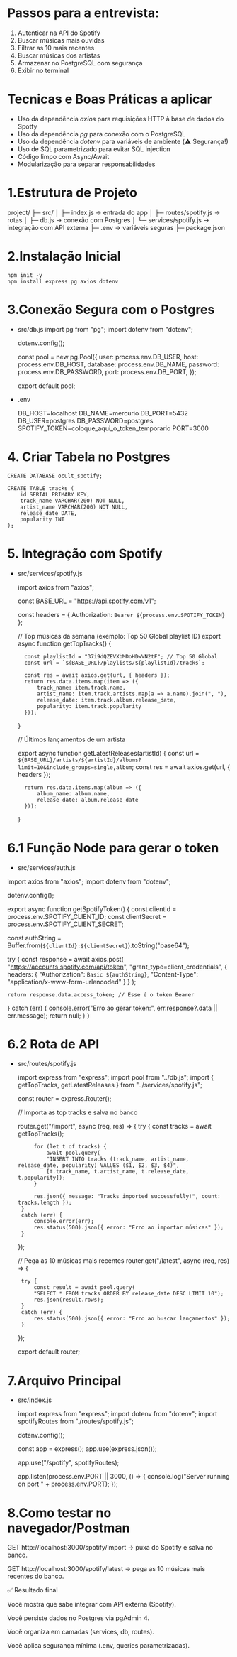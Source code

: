 # Passos para a entrevista:
1. Autenticar na API do Spotify
2. Buscar músicas mais ouvidas
3. Filtrar as 10 mais recentes
4. Buscar músicas dos artistas
5. Armazenar no PostgreSQL com segurança
6. Exibir no terminal

# Tecnicas e Boas Práticas a aplicar
*   Uso da dependência *axios* para requisições HTTP à base de dados do Spotfy
*   Uso da dependência *pg* para conexão com o PostgreSQL
*   Uso da dependência *dotenv* para variáveis de ambiente (⚠️ Segurança!)
*   Uso de SQL parametrizado para evitar SQL injection
*  	Código limpo com Async/Await 
*	Modularização para separar responsabilidades

# 1.Estrutura de Projeto 
project/
 ├─ src/
 │   ├─ index.js          -> entrada do app
 │   ├─ routes/spotify.js -> rotas
 │   ├─ db.js             -> conexão com Postgres
 │   └─ services/spotify.js -> integração com API externa
 ├─ .env                  -> variáveis seguras
 ├─ package.json

# 2.Instalação Inicial
    npm init -y
    npm install express pg axios dotenv 
    
# 3.Conexão Segura com o Postgres

* src/db.js
    import pg from "pg";
    import dotenv from "dotenv";

    dotenv.config();

    const pool = new pg.Pool({
        user: process.env.DB_USER,
        host: process.env.DB_HOST,
        database: process.env.DB_NAME,
        password: process.env.DB_PASSWORD,
        port: process.env.DB_PORT,
    });

    export default pool;


* .env

    DB_HOST=localhost
    DB_NAME=mercurio
    DB_PORT=5432
    DB_USER=postgres
    DB_PASSWORD=postgres
    SPOTIFY_TOKEN=coloque_aqui_o_token_temporario
    PORT=3000   

 
# 4. Criar Tabela no Postgres

    CREATE DATABASE ocult_spotify;

    CREATE TABLE tracks (
        id SERIAL PRIMARY KEY,
        track_name VARCHAR(200) NOT NULL,
        artist_name VARCHAR(200) NOT NULL,
        release_date DATE,
        popularity INT
    );

# 5. Integração com Spotify
* src/services/spotify.js
    
    import axios from "axios";

    const BASE_URL = "https://api.spotify.com/v1";

    const headers = {
        Authorization: `Bearer ${process.env.SPOTIFY_TOKEN}`
    };

    // Top músicas da semana (exemplo: Top 50 Global playlist ID)
    export async function getTopTracks() {
    
        const playlistId = "37i9dQZEVXbMDoHDwVN2tF"; // Top 50 Global
        const url = `${BASE_URL}/playlists/${playlistId}/tracks`;

        const res = await axios.get(url, { headers });
        return res.data.items.map(item => ({
            track_name: item.track.name,
            artist_name: item.track.artists.map(a => a.name).join(", "),
            release_date: item.track.album.release_date,
            popularity: item.track.popularity
        }));
    }


    // Últimos lançamentos de um artista

    export async function getLatestReleases(artistId) {
        const url = `${BASE_URL}/artists/${artistId}/albums?limit=10&include_groups=single,album`;
        const res = await axios.get(url, { headers });

        return res.data.items.map(album => ({
            album_name: album.name,
            release_date: album.release_date
        }));
    }

# 6.1 Função Node para gerar o token
* src/services/auth.js

import axios from "axios";
import dotenv from "dotenv";

dotenv.config();

export async function getSpotifyToken() {
  const clientId = process.env.SPOTIFY_CLIENT_ID;
  const clientSecret = process.env.SPOTIFY_CLIENT_SECRET;

  const authString = Buffer.from(`${clientId}:${clientSecret}`).toString("base64");

  try {
    const response = await axios.post(
      "https://accounts.spotify.com/api/token",
      "grant_type=client_credentials",
      {
        headers: {
          "Authorization": `Basic ${authString}`,
          "Content-Type": "application/x-www-form-urlencoded"
        }
      }
    );

    return response.data.access_token; // Esse é o token Bearer
  } catch (err) {
    console.error("Erro ao gerar token:", err.response?.data || err.message);
    return null;
  }
}

# 6.2 Rota de API
 * src/routes/spotify.js

    import express from "express";
    import pool from "../db.js";
    import { getTopTracks, getLatestReleases } from "../services/spotify.js";

    const router = express.Router();

    // Importa as top tracks e salva no banco

    router.get("/import", async (req, res) => {
        try {
            const tracks = await getTopTracks();

            for (let t of tracks) {
                await pool.query(
                "INSERT INTO tracks (track_name, artist_name, release_date, popularity) VALUES ($1, $2, $3, $4)",
                [t.track_name, t.artist_name, t.release_date, t.popularity]);
            }

            res.json({ message: "Tracks imported successfully!", count: tracks.length });
        } 
        catch (err) {
            console.error(err);
            res.status(500).json({ error: "Erro ao importar músicas" });
        }
    });

    // Pega as 10 músicas mais recentes
    router.get("/latest", async (req, res) => {
    
        try {
            const result = await pool.query(
            "SELECT * FROM tracks ORDER BY release_date DESC LIMIT 10");
            res.json(result.rows);
        } 
        catch (err) {
            res.status(500).json({ error: "Erro ao buscar lançamentos" });
        }
    });

    export default router;


# 7.Arquivo Principal

* src/index.js

    import express from "express";
    import dotenv from "dotenv";
    import spotifyRoutes from "./routes/spotify.js";

    dotenv.config();

    const app = express();
    app.use(express.json());

    app.use("/spotify", spotifyRoutes);

    app.listen(process.env.PORT || 3000, () => {
    console.log("Server running on port " + process.env.PORT);
    });




# 8.Como testar no navegador/Postman

GET http://localhost:3000/spotify/import
→ puxa do Spotify e salva no banco.

GET http://localhost:3000/spotify/latest
→ pega as 10 músicas mais recentes do banco.

✅ Resultado final

Você mostra que sabe integrar com API externa (Spotify).

Você persiste dados no Postgres via pgAdmin 4.

Você organiza em camadas (services, db, routes).

Você aplica segurança mínima (.env, queries parametrizadas).